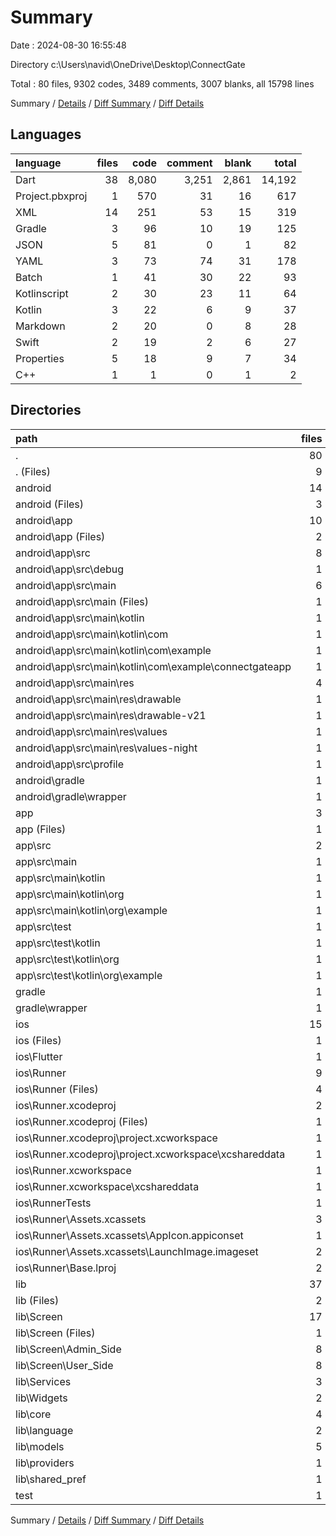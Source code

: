 # Summary

Date : 2024-08-30 16:55:48

Directory c:\\Users\\navid\\OneDrive\\Desktop\\ConnectGate

Total : 80 files,  9302 codes, 3489 comments, 3007 blanks, all 15798 lines

Summary / [Details](details.md) / [Diff Summary](diff.md) / [Diff Details](diff-details.md)

## Languages
| language | files | code | comment | blank | total |
| :--- | ---: | ---: | ---: | ---: | ---: |
| Dart | 38 | 8,080 | 3,251 | 2,861 | 14,192 |
| Project.pbxproj | 1 | 570 | 31 | 16 | 617 |
| XML | 14 | 251 | 53 | 15 | 319 |
| Gradle | 3 | 96 | 10 | 19 | 125 |
| JSON | 5 | 81 | 0 | 1 | 82 |
| YAML | 3 | 73 | 74 | 31 | 178 |
| Batch | 1 | 41 | 30 | 22 | 93 |
| Kotlinscript | 2 | 30 | 23 | 11 | 64 |
| Kotlin | 3 | 22 | 6 | 9 | 37 |
| Markdown | 2 | 20 | 0 | 8 | 28 |
| Swift | 2 | 19 | 2 | 6 | 27 |
| Properties | 5 | 18 | 9 | 7 | 34 |
| C++ | 1 | 1 | 0 | 1 | 2 |

## Directories
| path | files | code | comment | blank | total |
| :--- | ---: | ---: | ---: | ---: | ---: |
| . | 80 | 9,302 | 3,489 | 3,007 | 15,798 |
| . (Files) | 9 | 140 | 121 | 66 | 327 |
| android | 14 | 223 | 61 | 33 | 317 |
| android (Files) | 3 | 41 | 2 | 9 | 52 |
| android\\app | 10 | 177 | 59 | 23 | 259 |
| android\\app (Files) | 2 | 107 | 8 | 11 | 126 |
| android\\app\\src | 8 | 70 | 51 | 12 | 133 |
| android\\app\\src\\debug | 1 | 3 | 4 | 1 | 8 |
| android\\app\\src\\main | 6 | 64 | 43 | 10 | 117 |
| android\\app\\src\\main (Files) | 1 | 35 | 11 | 1 | 47 |
| android\\app\\src\\main\\kotlin | 1 | 3 | 0 | 3 | 6 |
| android\\app\\src\\main\\kotlin\\com | 1 | 3 | 0 | 3 | 6 |
| android\\app\\src\\main\\kotlin\\com\\example | 1 | 3 | 0 | 3 | 6 |
| android\\app\\src\\main\\kotlin\\com\\example\\connectgateapp | 1 | 3 | 0 | 3 | 6 |
| android\\app\\src\\main\\res | 4 | 26 | 32 | 6 | 64 |
| android\\app\\src\\main\\res\\drawable | 1 | 4 | 7 | 2 | 13 |
| android\\app\\src\\main\\res\\drawable-v21 | 1 | 4 | 7 | 2 | 13 |
| android\\app\\src\\main\\res\\values | 1 | 9 | 9 | 1 | 19 |
| android\\app\\src\\main\\res\\values-night | 1 | 9 | 9 | 1 | 19 |
| android\\app\\src\\profile | 1 | 3 | 4 | 1 | 8 |
| android\\gradle | 1 | 5 | 0 | 1 | 6 |
| android\\gradle\\wrapper | 1 | 5 | 0 | 1 | 6 |
| app | 3 | 44 | 21 | 14 | 79 |
| app (Files) | 1 | 25 | 15 | 8 | 48 |
| app\\src | 2 | 19 | 6 | 6 | 31 |
| app\\src\\main | 1 | 10 | 3 | 3 | 16 |
| app\\src\\main\\kotlin | 1 | 10 | 3 | 3 | 16 |
| app\\src\\main\\kotlin\\org | 1 | 10 | 3 | 3 | 16 |
| app\\src\\main\\kotlin\\org\\example | 1 | 10 | 3 | 3 | 16 |
| app\\src\\test | 1 | 9 | 3 | 3 | 15 |
| app\\src\\test\\kotlin | 1 | 9 | 3 | 3 | 15 |
| app\\src\\test\\kotlin\\org | 1 | 9 | 3 | 3 | 15 |
| app\\src\\test\\kotlin\\org\\example | 1 | 9 | 3 | 3 | 15 |
| gradle | 1 | 7 | 0 | 1 | 8 |
| gradle\\wrapper | 1 | 7 | 0 | 1 | 8 |
| ios | 15 | 808 | 35 | 32 | 875 |
| ios (Files) | 1 | 7 | 0 | 0 | 7 |
| ios\\Flutter | 1 | 26 | 0 | 1 | 27 |
| ios\\Runner | 9 | 182 | 2 | 9 | 193 |
| ios\\Runner (Files) | 4 | 94 | 0 | 4 | 98 |
| ios\\Runner.xcodeproj | 2 | 578 | 31 | 17 | 626 |
| ios\\Runner.xcodeproj (Files) | 1 | 570 | 31 | 16 | 617 |
| ios\\Runner.xcodeproj\\project.xcworkspace | 1 | 8 | 0 | 1 | 9 |
| ios\\Runner.xcodeproj\\project.xcworkspace\\xcshareddata | 1 | 8 | 0 | 1 | 9 |
| ios\\Runner.xcworkspace | 1 | 8 | 0 | 1 | 9 |
| ios\\Runner.xcworkspace\\xcshareddata | 1 | 8 | 0 | 1 | 9 |
| ios\\RunnerTests | 1 | 7 | 2 | 4 | 13 |
| ios\\Runner\\Assets.xcassets | 3 | 27 | 0 | 3 | 30 |
| ios\\Runner\\Assets.xcassets\\AppIcon.appiconset | 1 | 1 | 0 | 0 | 1 |
| ios\\Runner\\Assets.xcassets\\LaunchImage.imageset | 2 | 26 | 0 | 3 | 29 |
| ios\\Runner\\Base.lproj | 2 | 61 | 2 | 2 | 65 |
| lib | 37 | 8,066 | 3,241 | 2,854 | 14,161 |
| lib (Files) | 2 | 98 | 14 | 10 | 122 |
| lib\\Screen | 17 | 5,613 | 2,599 | 2,234 | 10,446 |
| lib\\Screen (Files) | 1 | 94 | 37 | 11 | 142 |
| lib\\Screen\\Admin_Side | 8 | 3,173 | 1,585 | 1,692 | 6,450 |
| lib\\Screen\\User_Side | 8 | 2,346 | 977 | 531 | 3,854 |
| lib\\Services | 3 | 579 | 72 | 67 | 718 |
| lib\\Widgets | 2 | 911 | 427 | 438 | 1,776 |
| lib\\core | 4 | 234 | 107 | 54 | 395 |
| lib\\language | 2 | 474 | 12 | 18 | 504 |
| lib\\models | 5 | 95 | 4 | 16 | 115 |
| lib\\providers | 1 | 30 | 4 | 6 | 40 |
| lib\\shared_pref | 1 | 32 | 2 | 11 | 45 |
| test | 1 | 14 | 10 | 7 | 31 |

Summary / [Details](details.md) / [Diff Summary](diff.md) / [Diff Details](diff-details.md)